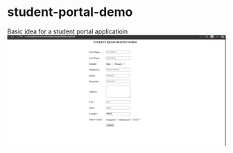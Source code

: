 # student-portal-demo
Basic idea for a student portal applicatioin
![image alt](https://github.com/SatyaPrasannakumar/student-portal-demo/blob/main/output.html.png)
